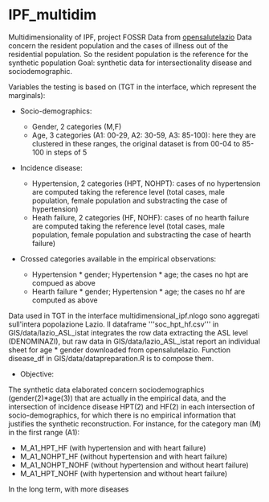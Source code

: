 # IPF_multidim
Multidimensionality of IPF, project FOSSR
Data from [opensalutelazio](https://www.opensalutelazio.it/salute/stato_salute.php?stato_salute) Data concern the resident population and the cases of illness out of the residential population. So the resident population is the reference for the synthetic population
Goal: synthetic data for intersectionality disease and sociodemographic.

Variables the testing is based on (TGT in the interface, which represent the marginals):

* Socio-demographics:
   + Gender, 2 categories (M,F)
   + Age, 3 categories (A1: 00-29, A2: 30-59, A3: 85-100): here they are clustered in these ranges, the original dataset is from 00-04 to 85-100 in steps of 5
     
* Incidence disease:
   + Hypertension, 2 categories (HPT, NOHPT): cases of no hypertension are computed taking the reference level (total cases, male population, female population and substracting the case of hypertension)
   + Heath failure, 2 categories (HF, NOHF): cases of no hearth failure are computed taking the reference level (total cases, male population, female population and substracting the case of hearth failure)

* Crossed categories available in the empirical observations:
  + Hypertension * gender;  Hypertension * age; the cases no hpt are compued as above
  + Hearth failure * gender;  Hypertension * age; the cases  no hf are computed as above

Data used in TGT in the interface multidimensional_ipf.nlogo sono aggregati sull'intera popolazione Lazio. Il dataframe '''soc_hpt_hf.csv''' in GIS/data/lazio_ASL_istat integrates the row data extracting the ASL level (DENOMINAZI), but raw data in GIS/data/lazio_ASL_istat report an individual sheet for age * gender downloaded from opensalutelazio. Function disease_df in GIS/data/datapreparation.R is to compose them.

* Objective:
  
The synthetic data elaborated concern sociodemographics (gender(2)*age(3)) that are actually in the empirical data, and the intersection of incidence disease HPT(2) and HF(2) in each intersection of socio-demographics, for which there is no empirical information that justifies the synthetic reconstruction. For instance, for the category man (M) in the first range (A1):
* M_A1_HPT_HF (with hypertension and with heart failure)
* M_A1_NOHPT_HF (without hypertension and with heart failure)
* M_A1_NOHPT_NOHF (without hypertension and without heart failure)
* M_A1_HPT_NOHF (with hypertension and without heart failure)
  
In the long  term, with more diseases 
